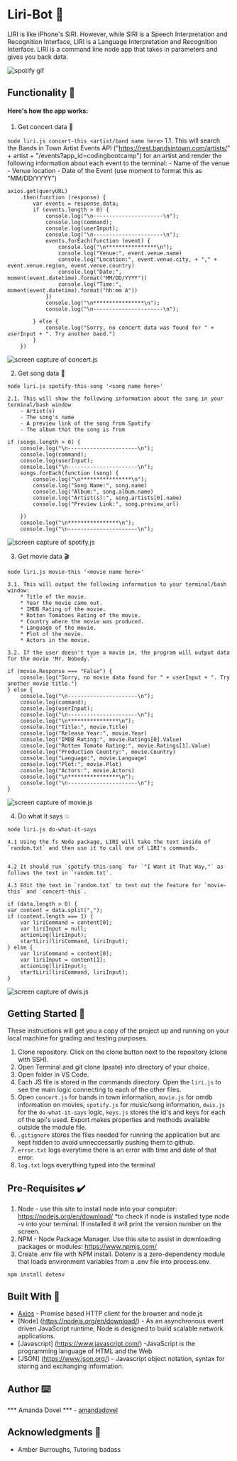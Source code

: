 # Liri-Bot 🤖

 LIRI is like iPhone's SIRI. However, while SIRI is a Speech Interpretation and Recognition Interface, LIRI is a Language Interpretation and Recognition Interface. LIRI is a command line node app that takes in parameters and gives you back data.

<img src="spotify-gif.gif" alt="spotify gif">

## Functionality 💪
#### Here's how the app works: 
1. Get concert data 🎸

`node liri.js concert-this <artist/band name here>`
    1.1. This will search the Bands in Town Artist Events API ("https://rest.bandsintown.com/artists/" + artist + "/events?app_id=codingbootcamp") for an artist and render the following information about each event to the terminal:
        - Name of the venue
        - Venue location
        - Date of the Event (use moment to format this as "MM/DD/YYYY")

```
axios.get(queryURL)
    .then(function (response) {
        var events = response.data;
        if (events.length > 0) {
            console.log("\n----------------------\n");
            console.log(command);
            console.log(userInput);
            console.log("\n----------------------\n");
            events.forEach(function (event) {
                console.log("\n****************\n");
                console.log("Venue:", event.venue.name)
                console.log("Location:", event.venue.city, + "," + event.venue.region, event.venue.country)
                console.log("Date:", moment(event.datetime).format("MM/DD/YYYY"))
                console.log("Time:", moment(event.datetime).format("hh:mm A"))
            })
            console.log("\n****************\n");
            console.log("\n----------------------\n");

        } else {
            console.log("Sorry, no concert data was found for " + userInput + ". Try another band.")
        }
    })
```

<img src="concert-this.jpg" alt="screen capture of concert.js">

2. Get song data 🎵

`node liri.js spotify-this-song '<song name here>'`

    2.1. This will show the following information about the song in your terminal/bash window
        - Artist(s)
        - The song's name
        - A preview link of the song from Spotify
        - The album that the song is from

```
if (songs.length > 0) {
    console.log("\n----------------------\n");
    console.log(command);
    console.log(userInput);
    console.log("\n----------------------\n");
    songs.forEach(function (song) {
        console.log("\n****************\n");
        console.log("Song Name:", song.name)
        console.log("Album:", song.album.name)
        console.log("Artist(s):", song.artists[0].name)
        console.log("Preview Link:", song.preview_url)

    })
    console.log("\n****************\n");
    console.log("\n----------------------\n");
```

<img src="spotify-this.jpg" alt="screen capture of spotify.js">

3. Get movie data 🎬

`node liri.js movie-this '<movie name here>'`

    3.1. This will output the following information to your terminal/bash window:
        * Title of the movie.
        * Year the movie came out.
        * IMDB Rating of the movie.
        * Rotten Tomatoes Rating of the movie.
        * Country where the movie was produced.
        * Language of the movie.
        * Plot of the movie.
        * Actors in the movie.

    3.2. If the user doesn't type a movie in, the program will output data for the movie 'Mr. Nobody.'

```
if (movie.Response === "False") {
    console.log("Sorry, no movie data found for " + userInput + ". Try another movie title.")
} else {
    console.log("\n----------------------\n");
    console.log(command);
    console.log(userInput);
    console.log("\n----------------------\n");
    console.log("\n****************\n");
    console.log("Title:", movie.Title)
    console.log("Release Year:", movie.Year)
    console.log("IMDB Rating:", movie.Ratings[0].Value)
    console.log("Rotten Tomato Rating:", movie.Ratings[1].Value)
    console.log("Production Country:", movie.Country)
    console.log("Language:", movie.Language)
    console.log("Plot:", movie.Plot)
    console.log("Actors:", movie.Actors)
    console.log("\n****************\n");
    console.log("\n----------------------\n");
}
```
<img src="movie-this.jpg" alt="screen capture of movie.js">

4. Do what it says 💥

 `node liri.js do-what-it-says`

    4.1 Using the fs Node package, LIRI will take the text inside of `random.txt` and then use it to call one of LIRI's commands.


    4.2 It should run `spotify-this-song` for `"I Want it That Way,"` as follows the text in `random.txt`.
    
    4.3 Edit the text in `random.txt` to test out the feature for `movie-this` and `concert-this`.

```
if (data.length > 0) {
var content = data.split(",");
if (content.length === 1) {
    var liriCommand = content[0];
    var liriInput = null;
    actionLog(liriInput);
    startLiri(liriCommand, liriInput);
} else {
    var liriCommand = content[0];
    var liriInput = content[1];
    actionLog(liriInput);
    startLiri(liriCommand, liriInput);
}
```

<img src="dwis.jpg" alt="screen capture of dwis.js">


## Getting Started 🏁

These instructions will get you a copy of the project up and running on your local machine for grading and testing purposes. 

1. Clone repository. Click on the clone button next to the repository (clone with SSH). 
2. Open Terminal and git clone (paste) into directory of your choice. 
3. Open folder in VS Code. 
4. Each JS file is stored in the commands directory. Open the `liri.js` to see the main logic connecting to each of the other files.
5. Open `concert.js` for bands in town information, `movie.js` for omdb information on movies, `spotify.js` for music/song information, `dwis.js` for the `do-what-it-says` logic, `keys.js` stores the id's and keys for each of the api's used. Export makes properties and methods available outside the module file.
6. `.gitignore` stores the files needed for running the application but are kept hidden to avoid unneccessarily pushing them to github. 
7. `error.txt` logs everytime there is an error with time and date of that error. 
8. `log.txt` logs everything typed into the terminal


## Pre-Requisites ✔️

1. Node - use this site to install node into your computer: https://nodejs.org/en/download/
    *to check if node is installed type node -v into your terminal. If installed it will print the version number on the screen.
2. NPM - Node Package Manager. Use this site to assist in downloading packages or modules: https://www.npmjs.com/
3. Create .env file with NPM install. Dotenv is a zero-dependency module that loads environment variables from a .env file into process.env. 
```
npm install dotenv
```


## Built With 🔧

* [Axios](https://www.npmjs.com/package/axios) - Promise based HTTP client for the browser and node.js
* [Node] (https://nodejs.org/en/download/) - As an asynchronous event driven JavaScript runtime, Node is designed to build scalable network applications. 
* [Javascript] (https://www.javascript.com/) -JavaScript is the programming language of HTML and the Web
* [JSON] (https://www.json.org/) - Javascript object notation, syntax for storing and exchanging information. 



## Author ⌨️
*** Amanda Dovel *** - [amandadovel](https://github.com/amandadovel)

## Acknowledgments 🌟

* Amber Burroughs, Tutoring badass
